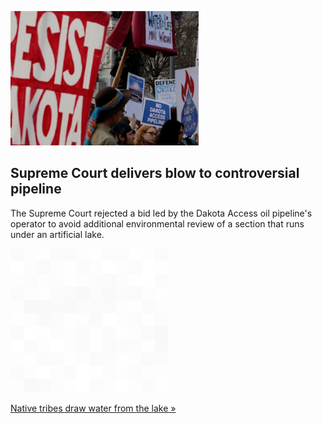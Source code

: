 
![Supreme Court delivers blow to controversial pipeline](./20220222235855.png)
## Supreme Court delivers blow to controversial pipeline

The Supreme Court rejected a bid led by the Dakota Access oil pipeline's operator to avoid additional environmental review of a section that runs under an artificial lake.

![pic](../square_bg.png)

[Native tribes draw water from the lake »](https://www.yahoo.com/news/u-supreme-court-turns-away-144125013.html)
